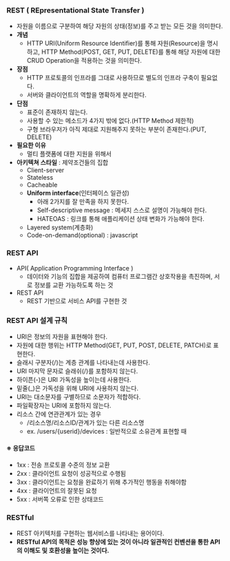 ### REST ( REpresentational State Transfer ) 
- 자원을 이름으로 구분하여 해당 자원의 상태(정보)를 주고 받는 모든 것을 의미한다.
- **개념**
  - HTTP URI(Uniform Resource Identifier)를 통해 자원(Resource)을 명시하고, 
HTTP Method(POST, GET, PUT, DELETE)를 통해 해당 자원에 대한 CRUD Operation을 적용하는 것을 의미한다.
- **장점**
  - HTTP 프로토콜의 인프라를 그대로 사용하므로 별도의 인프라 구축이 필요없다.
  - 서버와 클라이언트의 역할을 명확하게 분리한다.
- **단점**
  - 표준이 존재하지 않는다.
  - 사용할 수 있는 메소드가 4가지 밖에 없다.(HTTP Method 제한적)
  - 구형 브라우저가 아직 제대로 지원해주지 못하는 부분이 존재한다.(PUT, DELETE)
- **필요한 이유**
  - 멀티 플랫폼에 대한 지원을 위해서
- **아키텍쳐 스타일** : 제약조건들의 집합
  - Client-server
  - Stateless
  - Cacheable
  - **Uniform interface**(인터페이스 일관성)
    - 아래 2가지를 잘 만족을 하지 못한다.
    - Self-descriptive message : 메세지 스스로 설명이 가능해야 한다.
    - HATEOAS : 링크를 통해 애플리케이션 상태 변화가 가능해야 한다.
  - Layered system(계층화)
  - Code-on-demand(optional) : javascript

### REST API
- API( Application Programming Interface )
  - 데이터와 기능의 집합을 제공하여 컴퓨터 프로그램간 상호작용을 촉진하며, 서로 정보를 교환 가능하도록 하는 것
- REST API
  - REST 기반으로 서비스 API를 구현한 것

### REST API 설계 규칙
- URI은 정보의 자원을 표현해야 한다.
- 자원에 대한 행위는 HTTP Method(GET, PUT, POST, DELETE, PATCH)로 표현한다.
- 슬래시 구분자(/)는 계층 관계를 나타내는데 사용한다.
- URI 마지막 문자로 슬래쉬(/)를 포함하지 않는다.
- 하이픈(-)은 URI 가독성을 높이는데 사용한다.
- 밑줄(_)은 가독성을 위해 URI에 사용하지 않는다.
- URI는 대소문자를 구별하므로 소문자가 적합하다.
- 파일확장자는 URI에 포함하지 않는다.
- 리소스 간에 연관관계가 있는 경우
  - /리소스명/리소스ID/관계가 있는 다른 리소스명
  - ex. /users/{userid}/devices : 일반적으로 소유관계 표현할 때

#### ※ 응답코드
- 1xx : 전송 프로토콜 수준의 정보 교환
- 2xx : 클라이언트 요청이 성공적으로 수행됨
- 3xx : 클라이언트는 요청을 완료하기 위해 추가적인 행동을 취해야함
- 4xx : 클라이언트의 잘못된 요청
- 5xx : 서버쪽 오류로 인한 상태코드

### RESTful
- REST 아키텍처를 구현하는 웹서비스를 나타내는 용어이다.
- **RESTful API의 목적은 성능 향상에 있는 것이 아니라 일관적인 컨벤션을 통한 API의 이해도 및 호환성을 높이는 것이다.**